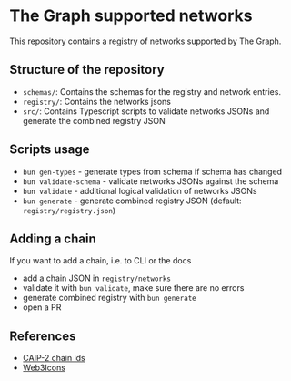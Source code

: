 # The Graph supported networks

This repository contains a registry of networks supported by The Graph.

## Structure of the repository

- `schemas/`: Contains the schemas for the registry and network entries.
- `registry/`: Contains the networks jsons
- `src/`: Contains Typescript scripts to validate networks JSONs and generate the combined registry JSON

## Scripts usage

- `bun gen-types` - generate types from schema if schema has changed
- `bun validate-schema` - validate networks JSONs against the schema
- `bun validate` - additional logical validation of networks JSONs
- `bun generate` - generate combined registry JSON (default: `registry/registry.json`)

## Adding a chain

If you want to add a chain, i.e. to CLI or the docs
- add a chain JSON in `registry/networks`
- validate it with `bun validate`, make sure there are no errors
- generate combined registry with `bun generate`
- open a PR

## References

- [CAIP-2 chain ids](https://chainagnostic.org/CAIPs/caip-2)
- [Web3Icons](https://github.com/0xa3k5/web3icons/tree/main/raw-svgs/networks/branded)
